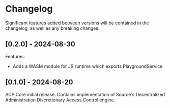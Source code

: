 # Changelog

Significant features added between versions will be contained in the changelog, as well as any breaking changes.

## [0.2.0] - 2024-08-30

Features:
- Adds a WASM module for JS runtime which exports PlaygroundService

## [0.1.0] - 2024-08-20

ACP Core initial release.
Contains implementation of Source's Decentralized Administration Discretionary Access Control engine.
